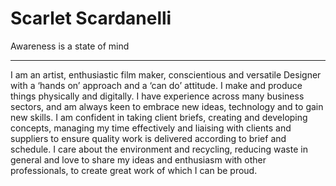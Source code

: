 # Scarlet Scardanelli

Awareness is a state of mind

-----------


I am an artist, enthusiastic film maker, conscientious and versatile Designer with a ‘hands on’ approach and a ‘can do’ attitude. I make and produce things physically and digitally. I have experience across many business sectors, and am always keen to embrace new ideas, technology and to gain new skills. I am confident in taking client briefs, creating and developing concepts, managing my time effectively and liaising with clients and suppliers to ensure quality work is delivered according to brief and schedule. I care about the environment and recycling, reducing waste in general and love to share my ideas and enthusiasm with other professionals, to create great work of which I can be proud.